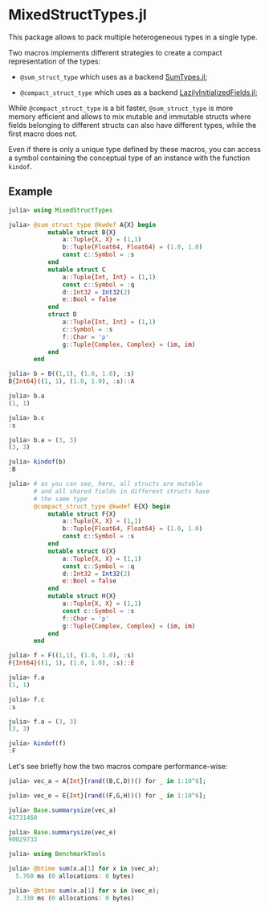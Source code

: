 # MixedStructTypes.jl

This package allows to pack multiple heterogeneous types in a single type. 

Two macros implements different strategies to create a compact representation of the types:

- `@sum_struct_type`  which uses as a backend [SumTypes.jl](https://github.com/MasonProtter/SumTypes.jl);

- `@compact_struct_type` which uses as a backend [LazilyInitializedFields.jl](https://github.com/KristofferC/LazilyInitializedFields.jl);

While `@compact_struct_type` is a bit faster, `@sum_struct_type` is more memory efficient and allows to mix
mutable and immutable structs where fields belonging to different structs can also have different types, 
while the first macro does not.

Even if there is only a unique type defined by these macros, you can access a symbol containing the 
conceptual type of an instance with the function `kindof`.

## Example

```julia
julia> using MixedStructTypes

julia> @sum_struct_type @kwdef A{X} begin
           mutable struct B{X}
               a::Tuple{X, X} = (1,1)
               b::Tuple{Float64, Float64} = (1.0, 1.0)
               const c::Symbol = :s
           end
           mutable struct C
               a::Tuple{Int, Int} = (1,1)
               const c::Symbol = :q
               d::Int32 = Int32(2)
               e::Bool = false
           end
           struct D
               a::Tuple{Int, Int} = (1,1)
               c::Symbol = :s
               f::Char = 'p'
               g::Tuple{Complex, Complex} = (im, im)
           end
       end

julia> b = B((1,1), (1.0, 1.0), :s)
B{Int64}((1, 1), (1.0, 1.0), :s)::A

julia> b.a
(1, 1)

julia> b.c
:s

julia> b.a = (3, 3)
(3, 3)

julia> kindof(b)
:B

julia> # as you can see, here, all structs are mutable
       # and all shared fields in different structs have
       # the same type
       @compact_struct_type @kwdef E{X} begin
           mutable struct F{X}
               a::Tuple{X, X} = (1,1)
               b::Tuple{Float64, Float64} = (1.0, 1.0)
               const c::Symbol = :s
           end
           mutable struct G{X}
               a::Tuple{X, X} = (1,1)
               const c::Symbol = :q
               d::Int32 = Int32(2)
               e::Bool = false
           end
           mutable struct H{X}
               a::Tuple{X, X} = (1,1)
               const c::Symbol = :s
               f::Char = 'p'
               g::Tuple{Complex, Complex} = (im, im)
           end
       end

julia> f = F((1,1), (1.0, 1.0), :s)
F{Int64}((1, 1), (1.0, 1.0), :s)::E

julia> f.a
(1, 1)

julia> f.c
:s

julia> f.a = (3, 3)
(3, 3)

julia> kindof(f)
:F
```

Let's see briefly how the two macros compare performance-wise:

```julia
julia> vec_a = A{Int}[rand((B,C,D))() for _ in 1:10^6];

julia> vec_e = E{Int}[rand((F,G,H))() for _ in 1:10^6];

julia> Base.summarysize(vec_a)
43731460

julia> Base.summarysize(vec_e)
90029733

julia> using BenchmarkTools

julia> @btime sum(x.a[1] for x in $vec_a);
  5.760 ms (0 allocations: 0 bytes)

julia> @btime sum(x.a[1] for x in $vec_e);
  3.330 ms (0 allocations: 0 bytes)
```

